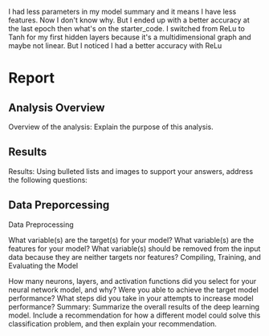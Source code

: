 I had less parameters in my model summary and it means I have less features. Now I  don't know why. But I ended up with a better accuracy at the last epoch then what's on the starter_code.
I switched from ReLu to Tanh for my first hidden layers because it's a multidimensional graph and maybe not linear. But I noticed I had a better accuracy with ReLu

# Report

## Analysis Overview

Overview of the analysis: Explain the purpose of this analysis.

## Results
Results: Using bulleted lists and images to support your answers, address the following questions:

## Data Preporcessing
Data Preprocessing

What variable(s) are the target(s) for your model?
What variable(s) are the features for your model?
What variable(s) should be removed from the input data because they are neither targets nor features?
Compiling, Training, and Evaluating the Model

How many neurons, layers, and activation functions did you select for your neural network model, and why?
Were you able to achieve the target model performance?
What steps did you take in your attempts to increase model performance?
Summary: Summarize the overall results of the deep learning model. Include a recommendation for how a different model could solve this classification problem, and then explain your recommendation.